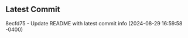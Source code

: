 
## Latest Commit
8ecfd75 - Update README with latest commit info (2024-08-29 16:59:58 -0400) <Yunxi-Zhou>
